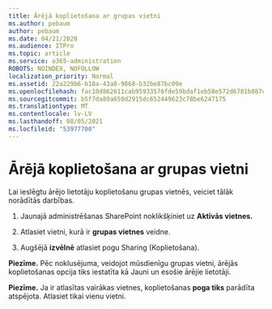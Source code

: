 ```yaml
---
title: Ārējā koplietošana ar grupas vietni
ms.author: pebaum
author: pebaum
ms.date: 04/21/2020
ms.audience: ITPro
ms.topic: article
ms.service: o365-administration
ROBOTS: NOINDEX, NOFOLLOW
localization_priority: Normal
ms.assetid: 22a229b6-b18a-43a8-9868-b32be87bc09e
ms.openlocfilehash: fac10d862611cab95933576fde59bdaf1eb58e572d6781b087c48d2c332e205d
ms.sourcegitcommit: b5f7da89a650d2915dc652449623c78be6247175
ms.translationtype: MT
ms.contentlocale: lv-LV
ms.lasthandoff: 08/05/2021
ms.locfileid: "53977700"
---
```

# <a name="external-sharing-with-a-team-site"></a>Ārējā koplietošana ar grupas vietni

Lai ieslēgtu ārējo lietotāju koplietošanu grupas vietnēs, veiciet tālāk norādītās darbības. 
  
1. Jaunajā administrēšanas SharePoint noklikšķiniet uz **Aktīvās vietnes.**
  
2. Atlasiet vietni, kurā ir **grupas vietnes** veidne. 
  
3. Augšējā **izvēlnē** atlasiet pogu Sharing (Koplietošana). 
  
 **Piezīme.** Pēc noklusējuma, veidojot mūsdienīgu grupas vietni, ārējās koplietošanas opcija tiks iestatīta kā Jauni un esošie ārējie lietotāji. 
  
 **Piezīme.** Ja ir atlasītas vairākas vietnes, koplietošanas **poga tiks** parādīta atspējota. Atlasiet tikai vienu vietni. 
  

